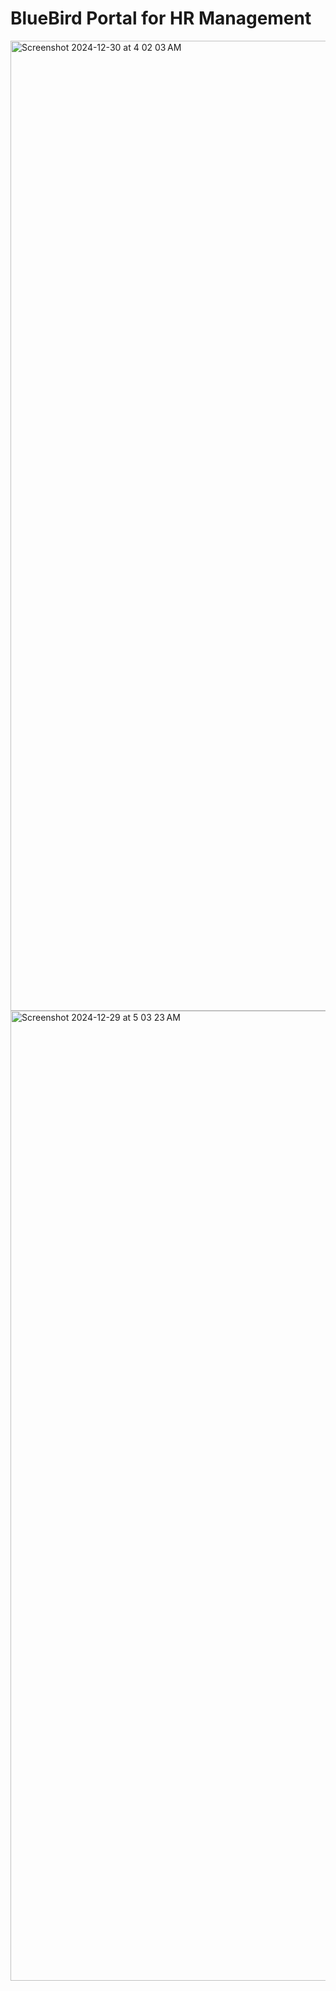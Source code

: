# BlueBird Portal for HR Management

<img width="1552" alt="Screenshot 2024-12-30 at 4 02 03 AM" src="https://github.com/user-attachments/assets/e2850e2d-66cd-4950-a537-5cc340fddbaf" />

<img width="1552" alt="Screenshot 2024-12-29 at 5 03 23 AM" src="https://github.com/user-attachments/assets/167399d6-ec94-4049-b883-8d0558e573e1" />
